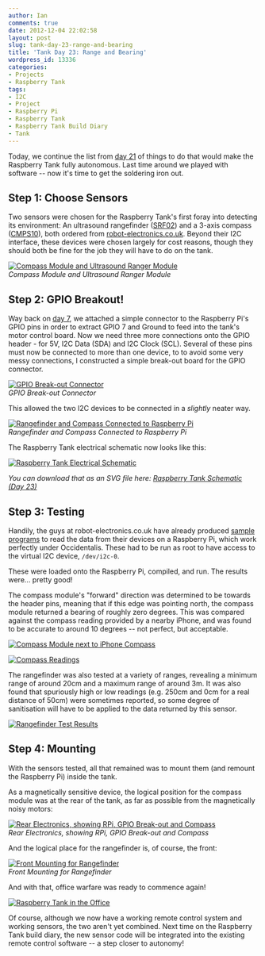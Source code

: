 ```yaml
---
author: Ian
comments: true
date: 2012-12-04 22:02:58
layout: post
slug: tank-day-23-range-and-bearing
title: 'Tank Day 23: Range and Bearing'
wordpress_id: 13336
categories:
- Projects
- Raspberry Tank
tags:
- I2C
- Project
- Raspberry Pi
- Raspberry Tank
- Raspberry Tank Build Diary
- Tank
---
```


Today, we continue the list from [day 21](../tank-day-21-designing-for-autonomy/) of things to do that would make the Raspberry Tank fully autonomous. Last time around we played with software -- now it's time to get the soldering iron out.

## Step 1: Choose Sensors

Two sensors were chosen for the Raspberry Tank's first foray into detecting its environment: An ultrasound rangefinder ([SRF02](http://www.robot-electronics.co.uk/htm/srf02tech.htm)) and a 3-axis compass ([CMPS10](http://www.robot-electronics.co.uk/htm/cmps10doc.htm)), both ordered from [robot-electronics.co.uk](http://www.robot-electronics.co.uk). Beyond their I2C interface, these devices were chosen largely for cost reasons, though they should both be fine for the job they will have to do on the tank.

[![Compass Module and Ultrasound Ranger Module](https://files.ianrenton.com/sites/raspberrytank/2012-11-21_14-52-49_919-600x338.jpg)](https://files.ianrenton.com/sites/raspberrytank/2012-11-21_14-52-49_919.jpg)<br/>
_Compass Module and Ultrasound Ranger Module_

## Step 2: GPIO Breakout!

Way back on [day 7](../tank-day-7-bridging-the-gap/), we attached a simple connector to the Raspberry Pi's GPIO pins in order to extract GPIO 7 and Ground to feed into the tank's motor control board. Now we need three more connections onto the GPIO header - for 5V, I2C Data (SDA) and I2C Clock (SCL). Several of these pins must now be connected to more than one device, to to avoid some very messy connections, I constructed a simple break-out board for the GPIO connector.

[![GPIO Break-out Connector](https://files.ianrenton.com/sites/raspberrytank/2012-11-21_16-29-18_124-600x338.jpg)](https://files.ianrenton.com/sites/raspberrytank/2012-11-21_16-29-18_124.jpg)<br/>
_GPIO Break-out Connector_

This allowed the two I2C devices to be connected in a _slightly_ neater way.

[![Rangefinder and Compass Connected to Raspberry Pi](https://files.ianrenton.com/sites/raspberrytank/2012-12-04_12-53-18_144-600x310.jpg)](https://files.ianrenton.com/sites/raspberrytank/2012-12-04_12-53-18_144.jpg)<br/>
_Rangefinder and Compass Connected to Raspberry Pi_

The Raspberry Tank electrical schematic now looks like this:

[![Raspberry Tank Electrical Schematic](https://files.ianrenton.com/sites/raspberrytank/raspberry-tank-schematic-433x500.png)](https://files.ianrenton.com/sites/raspberrytank/raspberry-tank-schematic-3.png)

_You can download that as an SVG file here: [Raspberry Tank Schematic (Day 23)](https://files.ianrenton.com/sites/raspberrytank/raspberry-tank-schematic-3.svg)_

## Step 3: Testing

Handily, the guys at robot-electronics.co.uk have already produced [sample programs](http://robot-electronics.co.uk/htm/raspberry_pi_examples.htm) to read the data from their devices on a Raspberry Pi, which work perfectly under Occidentalis. These had to be run as root to have access to the virtual I2C device, `/dev/i2c-0`.

These were loaded onto the Raspberry Pi, compiled, and run. The results were... pretty good!

The compass module's "forward" direction was determined to be towards the header pins, meaning that if this edge was pointing north, the compass module returned a bearing of roughly zero degrees. This was compared against the compass reading provided by a nearby iPhone, and was found to be accurate to around 10 degrees -- not perfect, but acceptable.

[![Compass Module next to iPhone Compass](https://files.ianrenton.com/sites/raspberrytank/2012-12-04_12-43-26_835.jpg)](https://files.ianrenton.com/sites/raspberrytank/2012-12-04_12-43-26_835.jpg)

[![Compass Readings](https://files.ianrenton.com/sites/raspberrytank/compasstest.png)](https://files.ianrenton.com/sites/raspberrytank/compasstest.png)

The rangefinder was also tested at a variety of ranges, revealing a minimum range of around 20cm and a maximum range of around 3m. It was also found that spuriously high or low readings (e.g. 250cm and 0cm for a real distance of 50cm) were sometimes reported, so some degree of sanitisation will have to be applied to the data returned by this sensor.

[![Rangefinder Test Results](https://files.ianrenton.com/sites/raspberrytank/srftest.png)](https://files.ianrenton.com/sites/raspberrytank/srftest.png)

## Step 4: Mounting

With the sensors tested, all that remained was to mount them (and remount the Raspberry Pi) inside the tank.

As a magnetically sensitive device, the logical position for the compass module was at the rear of the tank, as far as possible from the magnetically noisy motors:

[![Rear Electronics, showing RPi, GPIO Break-out and Compass](https://files.ianrenton.com/sites/raspberrytank/2012-12-04_12-55-38_282-600x338.jpg)](https://files.ianrenton.com/sites/raspberrytank/2012-12-04_12-55-38_282.jpg)<br/>_Rear Electronics, showing RPi, GPIO Break-out and Compass_

And the logical place for the rangefinder is, of course, the front:

[![Front Mounting for Rangefinder](https://files.ianrenton.com/sites/raspberrytank/2012-12-04_12-58-41_241-600x338.jpg)](https://files.ianrenton.com/sites/raspberrytank/2012-12-04_12-58-41_241.jpg)<br/>
_Front Mounting for Rangefinder_

And with that, office warfare was ready to commence again!

[![Raspberry Tank in the Office](https://files.ianrenton.com/sites/raspberrytank/2012-12-04_13-00-07_363-600x387.jpg)](https://files.ianrenton.com/sites/raspberrytank/2012-12-04_13-00-07_363.jpg)

Of course, although we now have a working remote control system and working sensors, the two aren't yet combined. Next time on the Raspberry Tank build diary, the new sensor code will be integrated into the existing remote control software -- a step closer to autonomy!
